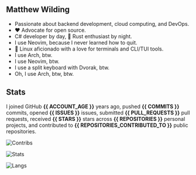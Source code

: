 ## Matthew Wilding

- Passionate about backend development, cloud computing, and DevOps.
- ❤️ Advocate for open source.
- C# developer by day, 🦀 Rust enthusiast by night.
- I use Neovim, because I never learned how to quit.
- 🐧 Linux aficionado with a love for terminals and CLI/TUI tools.
- I use Arch, btw.
- I use Neovim, btw.
- I use a split keyboard with Dvorak, btw.
- Oh, I use Arch, btw, btw.

## Stats

I joined GitHub **{{ ACCOUNT_AGE }}** years ago, pushed **{{ COMMITS }}** commits, opened **{{ ISSUES }}** issues, submitted **{{ PULL_REQUESTS }}** pull requests, received **{{ STARS }}** stars across **{{ REPOSITORIES }}** personal projects, and contributed to **{{ REPOSITORIES_CONTRIBUTED_TO }}** public repositories.

![Contribs](https://github-contributor-stats.vercel.app/api?username=mbwilding&theme=tokyonight&hide_border=true)

![Stats](https://github-readme-stats.vercel.app/api?username=mbwilding&show_icons=true&theme=tokyonight&hide_border=true)

![Langs](https://github-readme-stats.vercel.app/api/top-langs/?username=mbwilding&layout=donut&theme=tokyonight&hide_border=true)
